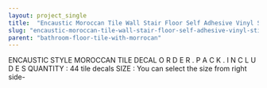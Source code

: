 ```yaml
---
layout: project_single
title:  "Encaustic Moroccan Tile Wall Stair Floor Self Adhesive Vinyl Stickers,Kitchen Bathroom Backsplash Carrelage Decal, Peel & Stick Home Decor"
slug: "encaustic-moroccan-tile-wall-stair-floor-self-adhesive-vinyl-stickerskitchen-bathroom-backsplash-carrelage-decal"
parent: "bathroom-floor-tile-with-morrocan"
---
```

ENCAUSTIC STYLE MOROCCAN TILE DECAL  O R D E R . P A C K . I N C L U D E S QUANTITY : 44 tile decals SIZE : You can select the size from right side-